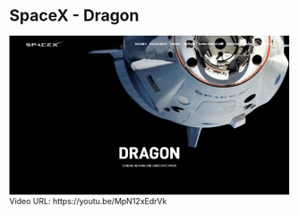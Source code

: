 # SpaceX - Dragon

<img title="SpaceX Dragon Video Thumbnail" alt="SpaceX Dragon Video Thumbnail" src="/public/images/thumbnail.png" style="max-width:500px;height:auto;">
Video URL: https://youtu.be/MpN12xEdrVk
